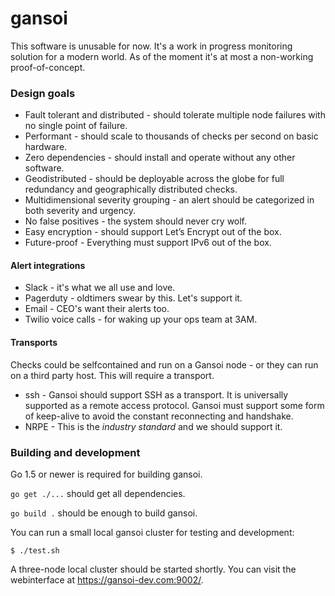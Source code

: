 gansoi
======

This software is unusable for now. It's a work in progress monitoring solution
for a modern world. As of the moment it's at most a non-working proof-of-concept.

### Design goals

- Fault tolerant and distributed - should tolerate multiple node failures with no single point of failure.
- Performant - should scale to thousands of checks per second on basic hardware.
- Zero dependencies - should install and operate without any other software.
- Geodistributed - should be deployable across the globe for full redundancy and geographically distributed checks.
- Multidimensional severity grouping - an alert should be categorized in both severity and urgency.
- No false positives - the system should never cry wolf.
- Easy encryption - should support Let’s Encrypt out of the box.
- Future-proof - Everything must support IPv6 out of the box.

#### Alert integrations

- Slack - it's what we all use and love.
- Pagerduty - oldtimers swear by this. Let's support it.
- Email - CEO's want their alerts too.
- Twilio voice calls - for waking up your ops team at 3AM.

#### Transports

Checks could be selfcontained and run on a Gansoi node - or they can run on a
third party host. This will require a transport.

- ssh - Gansoi should support SSH as a transport. It is universally supported as a remote access protocol. Gansoi must support some form of keep-alive to avoid the constant reconnecting and handshake.
- NRPE - This is the *industry standard* and we should support it.

### Building and development

Go 1.5 or newer is required for building gansoi.

`go get ./...` should get all dependencies.

`go build .` should be enough to build gansoi.

You can run a small local gansoi cluster for testing and development:

    $ ./test.sh

A three-node local cluster should be started shortly. You can visit the webinterface at https://gansoi-dev.com:9002/.
